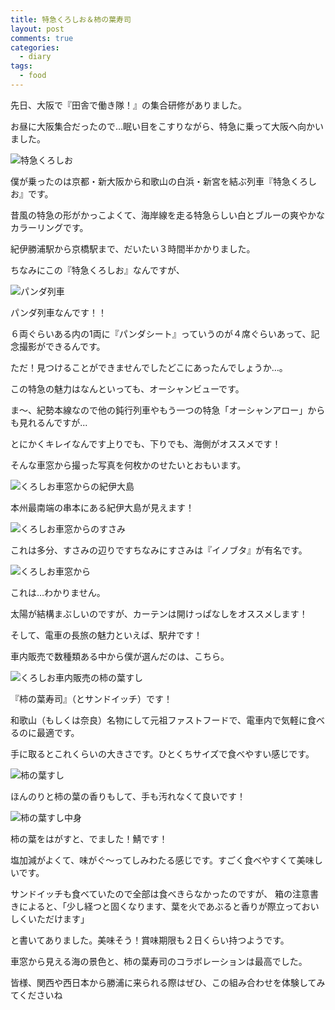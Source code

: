 ```yaml
---
title: 特急くろしお＆柿の葉寿司
layout: post
comments: true
categories:
  - diary
tags:
  - food
---
```

先日、大阪で『田舎で働き隊！』の集合研修がありました。

お昼に大阪集合だったので…眠い目をこすりながら、特急に乗って大阪へ向かいました。

![特急くろしお][1]

僕が乗ったのは京都・新大阪から和歌山の白浜・新宮を結ぶ列車『特急くろしお』です。

昔風の特急の形がかっこよくて、海岸線を走る特急らしい白とブルーの爽やかなカラーリングです。

紀伊勝浦駅から京橋駅まで、だいたい３時間半かかりました。

ちなみにこの『特急くろしお』なんですが、

![パンダ列車][2]

パンダ列車なんです！！

６両ぐらいある内の1両に『パンダシート』っていうのが４席ぐらいあって、記念撮影ができるんです。

ただ！見つけることができませんでしたどこにあったんでしょうか…。

この特急の魅力はなんといっても、オーシャンビューです。

ま～、紀勢本線なので他の鈍行列車やもう一つの特急「オーシャンアロー」からも見れるんですが...

とにかくキレイなんです上りでも、下りでも、海側がオススメです！

そんな車窓から撮った写真を何枚かのせたいとおもいます。

![くろしお車窓からの紀伊大島][3]

本州最南端の串本にある紀伊大島が見えます！

![くろしお車窓からのすさみ][4]

これは多分、すさみの辺りですちなみにすさみは『イノブタ』が有名です。

![くろしお車窓から][5]

これは…わかりません。

太陽が結構まぶしいのですが、カーテンは開けっぱなしをオススメします！

そして、電車の長旅の魅力といえば、駅弁です！

車内販売で数種類ある中から僕が選んだのは、こちら。

![くろしお車内販売の柿の葉すし][6]

『柿の葉寿司』（とサンドイッチ）です！

和歌山（もしくは奈良）名物にして元祖ファストフードで、電車内で気軽に食べるのに最適です。

手に取るとこれくらいの大きさです。ひとくちサイズで食べやすい感じです。

![柿の葉すし][7]

ほんのりと柿の葉の香りもして、手も汚れなくて良いです！

![柿の葉すし中身][8]

柿の葉をはがすと、でました！鯖です！

塩加減がよくて、味がぐ～ってしみわたる感じです。すごく食べやすくて美味しいです。

サンドイッチも食べていたので全部は食べきらなかったのですが、
箱の注意書きによると、「少し経つと固くなります、葉を火であぶると香りが際立っておいしくいただけます」

と書いてありました。美味そう！賞味期限も２日くらい持つようです。

車窓から見える海の景色と、柿の葉寿司のコラボレーションは最高でした。

皆様、関西や西日本から勝浦に来られる際はぜひ、この組み合わせを体験してみてくださいね


 [1]: /img/uploads/2009/11/kuroshio-express-1.jpg
 [2]: /img/uploads/2009/11/kuroshio-express-2.jpg
 [3]: /img/uploads/2009/11/kuroshio-express-3.jpg
 [4]: /img/uploads/2009/11/kuroshio-express-4.jpg
 [5]: /img/uploads/2009/11/kuroshio-express-5.jpg
 [6]: /img/uploads/2009/11/kuroshio-express-6.jpg
 [7]: /img/uploads/2009/11/kuroshio-express-7.jpg
 [8]: /img/uploads/2009/11/kuroshio-express-8.jpg
